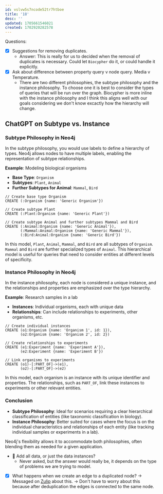 ```yaml
---
id: vslvw5s7ncode52tr7htboe
title: '18'
desc: ''
updated: 1705661546021
created: 1702920282578
---
```


Questions:

- [x] Suggestions for removing duplicates.
  - Answer: This is really for us to decided when the removal of duplicates is necessary. Could let `Biocypher` do it, or could handle it explicitly.
- [x] Ask about difference between property query v node query. Media v Temperature.
  - There are two different philosophies, the subtype philosophy and the instance philosophy. To choose one it is best to consider the types of queries that will be run over the graph. Biocypher is more inline with the instance philosophy and I think this aligns well with our goals considering we don't know excactly how the hierarchy will change.

## ChatGPT on Subtype vs. Instance

### Subtype Philosophy in Neo4j

In the subtype philosophy, you would use labels to define a hierarchy of types. Neo4j allows nodes to have multiple labels, enabling the representation of subtype relationships.

**Example**: Modeling biological organisms

- **Base Type**: `Organism`
- **Subtypes**: `Plant`, `Animal`
- **Further Subtypes for Animal**: `Mammal`, `Bird`

```cypher
// Create base type Organism
CREATE (:Organism {name: 'Generic Organism'})

// Create subtype Plant
CREATE (:Plant:Organism {name: 'Generic Plant'})

// Create subtype Animal and further subtypes Mammal and Bird
CREATE (:Animal:Organism {name: 'Generic Animal'}),
       (:Mammal:Animal:Organism {name: 'Generic Mammal'}),
       (:Bird:Animal:Organism {name: 'Generic Bird'})
```

In this model, `Plant`, `Animal`, `Mammal`, and `Bird` are all subtypes of `Organism`. `Mammal` and `Bird` are further specialized types of `Animal`. This hierarchical model is useful for queries that need to consider entities at different levels of specificity.

### Instance Philosophy in Neo4j

In the instance philosophy, each node is considered a unique instance, and the relationships and properties are emphasized over the type hierarchy.

**Example**: Research samples in a lab

- **Instances**: Individual organisms, each with unique data
- **Relationships**: Can include relationships to experiments, other organisms, etc.

```cypher
// Create individual instances
CREATE (o1:Organism {name: 'Organism 1', id: 1}),
       (o2:Organism {name: 'Organism 2', id: 2})

// Create relationships to experiments
CREATE (e1:Experiment {name: 'Experiment A'}),
       (e2:Experiment {name: 'Experiment B'})

// Link organisms to experiments
CREATE (o1)-[:PART_OF]->(e1),
       (o2)-[:PART_OF]->(e2)
```

In this model, each organism is an instance with its unique identifier and properties. The relationships, such as `PART_OF`, link these instances to experiments or other relevant entities.

### Conclusion

- **Subtype Philosophy**: Ideal for scenarios requiring a clear hierarchical classification of entities (like taxonomic classification in biology).
- **Instance Philosophy**: Better suited for cases where the focus is on the individual characteristics and relationships of each entity (like tracking individual samples or experiments in a lab).

Neo4j's flexibility allows it to accommodate both philosophies, often blending them as needed for a given application.

- 🔲 Add all data, or just the data instances?
  - Never asked, but the answer would really be, it depends on the type of problems we are trying to model.
- [x] What happens when we create an edge to a duplicated node? → Messaged on [Zulip](https://biocypher.zulipchat.com/#narrow/dm/590747-Sebastian-Lobentanzer) about this. → Don't have to worry about this because after deduplication the edges is connected to the same node.
